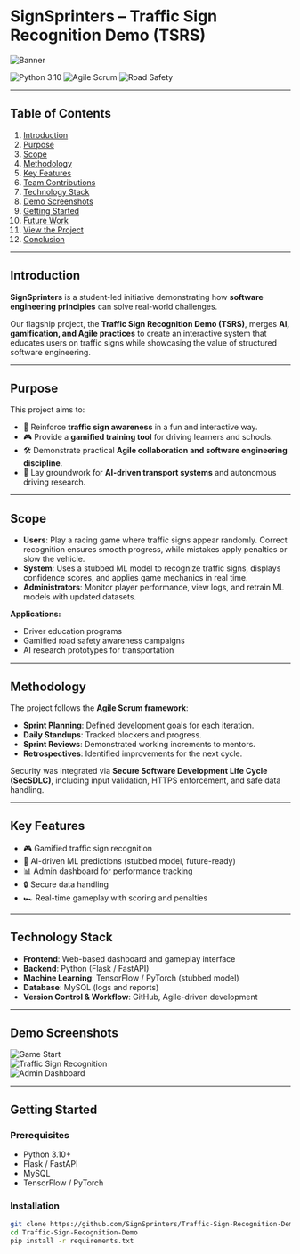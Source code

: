 # SignSprinters – Traffic Sign Recognition Demo (TSRS)

![Banner](https://media.giphy.com/media/your-gif-link-here/giphy.gif)

![Python 3.10](https://img.shields.io/badge/Python-3.10-blue) 
![Agile Scrum](https://img.shields.io/badge/Agile-Scrum-green) 
![Road Safety](https://img.shields.io/badge/Focus-Road%20Safety-red)

---

## Table of Contents
1. [Introduction](#introduction)  
2. [Purpose](#purpose)  
3. [Scope](#scope)  
4. [Methodology](#methodology)  
5. [Key Features](#key-features)  
6. [Team Contributions](#team-contributions)  
7. [Technology Stack](#technology-stack)  
8. [Demo Screenshots](#demo-screenshots)  
9. [Getting Started](#getting-started)  
10. [Future Work](#future-work)  
11. [View the Project](#view-the-project)  
12. [Conclusion](#conclusion)  

---

## Introduction
**SignSprinters** is a student-led initiative demonstrating how **software engineering principles** can solve real-world challenges.  

Our flagship project, the **Traffic Sign Recognition Demo (TSRS)**, merges **AI, gamification, and Agile practices** to create an interactive system that educates users on traffic signs while showcasing the value of structured software engineering.

---

## Purpose
This project aims to:  
- 🚦 Reinforce **traffic sign awareness** in a fun and interactive way.  
- 🎮 Provide a **gamified training tool** for driving learners and schools.  
- 🛠️ Demonstrate practical **Agile collaboration and software engineering discipline**.  
- 🤖 Lay groundwork for **AI-driven transport systems** and autonomous driving research.  

---

## Scope
- **Users**: Play a racing game where traffic signs appear randomly. Correct recognition ensures smooth progress, while mistakes apply penalties or slow the vehicle.  
- **System**: Uses a stubbed ML model to recognize traffic signs, displays confidence scores, and applies game mechanics in real time.  
- **Administrators**: Monitor player performance, view logs, and retrain ML models with updated datasets.  

**Applications:**  
- Driver education programs  
- Gamified road safety awareness campaigns  
- AI research prototypes for transportation  

---

## Methodology
The project follows the **Agile Scrum framework**:  
- **Sprint Planning**: Defined development goals for each iteration.  
- **Daily Standups**: Tracked blockers and progress.  
- **Sprint Reviews**: Demonstrated working increments to mentors.  
- **Retrospectives**: Identified improvements for the next cycle.  

Security was integrated via **Secure Software Development Life Cycle (SecSDLC)**, including input validation, HTTPS enforcement, and safe data handling.  

---

## Key Features
- 🎮 Gamified traffic sign recognition  
- 🤖 AI-driven ML predictions (stubbed model, future-ready)  
- 📊 Admin dashboard for performance tracking  
- 🔒 Secure data handling  
- 🏎️ Real-time gameplay with scoring and penalties  

---

## Technology Stack
- **Frontend**: Web-based dashboard and gameplay interface  
- **Backend**: Python (Flask / FastAPI)  
- **Machine Learning**: TensorFlow / PyTorch (stubbed model)  
- **Database**: MySQL (logs and reports)  
- **Version Control & Workflow**: GitHub, Agile-driven development  

---

## Demo Screenshots
![Game Start](https://via.placeholder.com/600x350.png?text=Game+Start)  
![Traffic Sign Recognition](https://via.placeholder.com/600x350.png?text=Traffic+Sign+Recognition)  
![Admin Dashboard](https://via.placeholder.com/600x350.png?text=Admin+Dashboard)  

---

## Getting Started

### Prerequisites
- Python 3.10+  
- Flask / FastAPI  
- MySQL  
- TensorFlow / PyTorch  

### Installation
```bash
git clone https://github.com/SignSprinters/Traffic-Sign-Recognition-Demo.git
cd Traffic-Sign-Recognition-Demo
pip install -r requirements.txt
